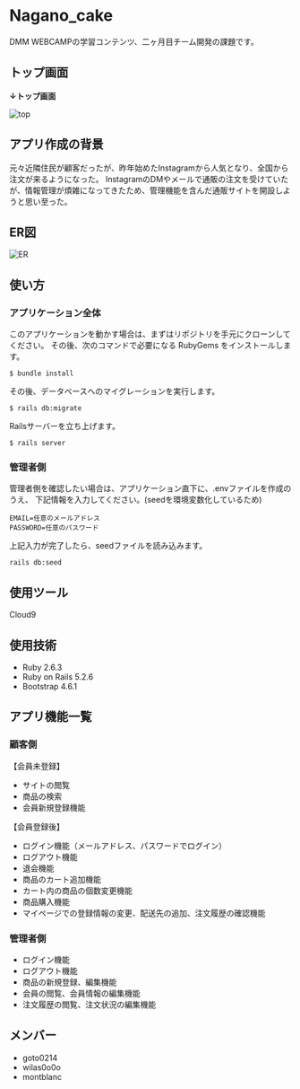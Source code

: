 # Nagano_cake
DMM WEBCAMPの学習コンテンツ、二ヶ月目チーム開発の課題です。

## トップ画面
**↓トップ画面**

![top](https://user-images.githubusercontent.com/93575477/150904007-ee18099c-50b4-41f2-876f-b95bca80cd27.png)


##  アプリ作成の背景
元々近隣住民が顧客だったが、昨年始めたInstagramから人気となり、全国から注文が来るようになった。 InstagramのDMやメールで通販の注文を受けていたが、情報管理が煩雑になってきたため、管理機能を含んだ通販サイトを開設しようと思い至った。


##  ER図
![ER](https://user-images.githubusercontent.com/93575477/150904315-829df852-1f83-4675-88ad-90c2987c35b8.png)

## 使い方

### アプリケーション全体
このアプリケーションを動かす場合は、まずはリポジトリを手元にクローンしてください。
その後、次のコマンドで必要になる RubyGems をインストールします。

```
$ bundle install
```

その後、データベースへのマイグレーションを実行します。

```
$ rails db:migrate
```

Railsサーバーを立ち上げます。

```
$ rails server
```

### 管理者側
管理者側を確認したい場合は、アプリケーション直下に、.envファイルを作成のうえ、
下記情報を入力してください。(seedを環境変数化しているため)
```
EMAIL=任意のメールアドレス
PASSWORD=任意のパスワード
```

上記入力が完了したら、seedファイルを読み込みます。

```
rails db:seed
```

## 使用ツール
Cloud9

## 使用技術
- Ruby 2.6.3
- Ruby on Rails 5.2.6
- Bootstrap 4.6.1

## アプリ機能一覧

### 顧客側
【会員未登録】
* サイトの閲覧
* 商品の検索
* 会員新規登録機能

【会員登録後】
* ログイン機能（メールアドレス、パスワードでログイン）
* ログアウト機能
* 退会機能
* 商品のカート追加機能
* カート内の商品の個数変更機能
* 商品購入機能
* マイページでの登録情報の変更、配送先の追加、注文履歴の確認機能

### 管理者側
* ログイン機能
* ログアウト機能
* 商品の新規登録、編集機能
* 会員の閲覧、会員情報の編集機能
* 注文履歴の閲覧、注文状況の編集機能


## メンバー
- goto0214
- wilas0o0o
- montblanc

